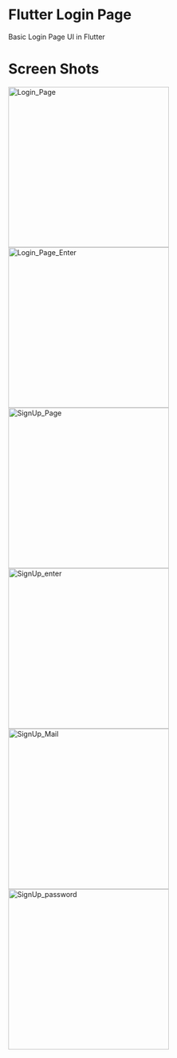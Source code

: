 # Flutter Login Page

Basic Login Page UI in Flutter

# Screen Shots #
<img width="322" alt="Login_Page" src="https://user-images.githubusercontent.com/101059619/216818661-7878b601-f593-41df-9f75-ffbd583d9145.png">
<img width="322" alt="Login_Page_Enter" src="https://user-images.githubusercontent.com/101059619/216818656-4e3337c1-67c4-4b23-b47b-75108eae9345.png">
<img width="322" alt="SignUp_Page" src="https://user-images.githubusercontent.com/101059619/216818684-43735ecd-9533-4048-a623-39196615b48f.png">
<img width="322" alt="SignUp_enter" src="https://user-images.githubusercontent.com/101059619/216818677-8b6712d6-f624-4aed-a6af-f8141bfbe819.png">
<img width="322" alt="SignUp_Mail" src="https://user-images.githubusercontent.com/101059619/216818681-543b5304-077e-44b0-889d-0ff2adcb9c06.png">
<img width="322" alt="SignUp_password" src="https://user-images.githubusercontent.com/101059619/216818685-f51f8f6b-4928-41b3-8cb3-6786190e3346.png">
